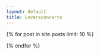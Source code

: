 ```yaml
---
layout: default
title: Loversconcerto
---
```


{% for post in site.posts limit: 10 %}

{% endfor %}


